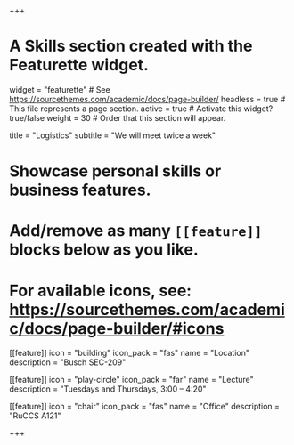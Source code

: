 +++
# A Skills section created with the Featurette widget.
widget = "featurette"  # See https://sourcethemes.com/academic/docs/page-builder/
headless = true  # This file represents a page section.
active = true  # Activate this widget? true/false
weight = 30  # Order that this section will appear.

title = "Logistics"
subtitle = "We will meet twice a week"

# Showcase personal skills or business features.
# 
# Add/remove as many `[[feature]]` blocks below as you like.
# 
# For available icons, see: https://sourcethemes.com/academic/docs/page-builder/#icons

[[feature]]
  icon = "building"
  icon_pack = "fas"
  name = "Location"
  description = "Busch SEC-209"
  
[[feature]]
  icon = "play-circle"
  icon_pack = "far"
  name = "Lecture"
  description = "Tuesdays and Thursdays, 3:00 – 4:20"  
  
[[feature]]
  icon = "chair"
  icon_pack = "fas"
  name = "Office"
  description = "RuCCS A121"  
  
+++
